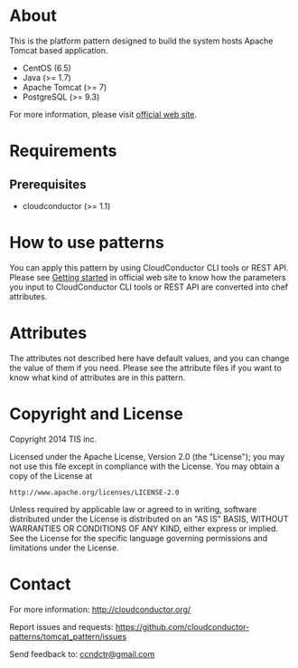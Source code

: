 About
=====

This is the platform pattern designed to build the system hosts Apache Tomcat based application.

* CentOS (6.5)
* Java (>= 1.7)
* Apache Tomcat (>= 7)
* PostgreSQL (>= 9.3)

For more information, please visit [official web site](http://cloudconductor.org/).

Requirements
============

Prerequisites
-------------

- cloudconductor (>= 1.1)

How to use patterns
============

You can apply this pattern by using CloudConductor CLI tools or REST API.
Please see [Getting started](http://cloudconductor.org/) in official web site to know
how the parameters you input to CloudConductor CLI tools or REST API are converted into
chef attributes.

Attributes
==========

The attributes not described here have default values, and you can change the value of them if you need.
Please see the attribute files if you want to know what kind of attributes are in this pattern.


Copyright and License
=====================

Copyright 2014 TIS inc.

Licensed under the Apache License, Version 2.0 (the "License");
you may not use this file except in compliance with the License.
You may obtain a copy of the License at

    http://www.apache.org/licenses/LICENSE-2.0

Unless required by applicable law or agreed to in writing, software
distributed under the License is distributed on an "AS IS" BASIS,
WITHOUT WARRANTIES OR CONDITIONS OF ANY KIND, either express or implied.
See the License for the specific language governing permissions and
limitations under the License.


Contact
=======

For more information: <http://cloudconductor.org/>

Report issues and requests: <https://github.com/cloudconductor-patterns/tomcat_pattern/issues>

Send feedback to: <ccndctr@gmail.com>
